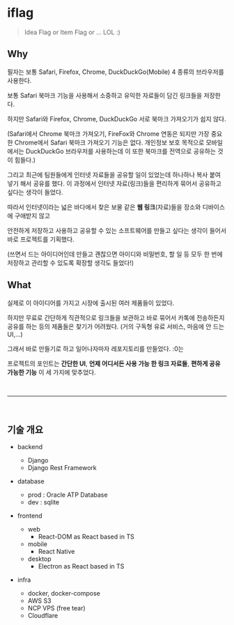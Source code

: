 # iflag

> Idea Flag or Item Flag or ... LOL :)

## Why

필자는 보통 Safari, Firefox, Chrome, DuckDuckGo(Mobile) 4 종류의 브라우저를 사용한다.

보통 Safari 북마크 기능을 사용해서 소중하고 유익한 자료들이 담긴 링크들을 저장한다.

하지만 Safari와 Firefox, Chrome, DuckDuckGo 서로 북마크 가져오기가 쉽지 않다.

(Safari에서 Chrome 북마크 가져오기, FireFox와 Chrome 연동은 되지만 가장 중요한 Chrome에서 Safari 북마크 가져오기 기능은 없다. 개인정보 보호 목적으로 모바일에서는 DuckDuckGo 브라우저를 사용하는데 이 또한 북마크를 전역으로 공유하는 것이 힘들다.)

그리고 최근에 팀원들에게 인터넷 자료들을 공유할 일이 있었는데 하나하나 복사 붙여 넣기 해서 공유를 했다. 이 과정에서 인터넷 자료(링크)들을 편리하게 묶어서 공유하고 싶다는 생각이 들었다.

따라서 인터넷이라는 넓은 바다에서 찾은 보물 같은 **웹 링크**(자료)들을 장소와 디바이스에 구애받지 않고

안전하게 저장하고 사용하고 공유할 수 있는 소프트웨어를 만들고 싶다는 생각이 들어서 바로 프로젝트를 기획했다.

(쓰면서 드는 아이디어인데 만들고 괜찮으면 아이디와 비밀번호, 할 일 등 모두 한 번에 저장하고 관리할 수 있도록 확장할 생각도 들었다!)

## What

실제로 이 아이디어를 가지고 시장에 출시된 여러 제품들이 있었다.

하지만 무료로 간단하게 직관적으로 링크들을 보관하고 바로 묶어서 카톡에 전송하든지 공유를 하는 등의 제품들은 찾기가 어려웠다. (거의 구독형 유료 서비스, 마음에 안 드는 UI,...)

그래서 바로 만들기로 하고 일어나자마자 레포지토리를 만들었다. :0는

프로젝트의 포인트는 **간단한 UI**, **언제 어디서든 사용 가능 한 링크 자료들**, **편하게 공유 가능한 기능** 이 세 가지에 맞추었다.

<br>

---

<br>

## 기술 개요
  
- backend
  - Django
  - Django Rest Framework
  
- database
  - prod : Oracle ATP Database
  - dev : sqlite

- frontend
  - web
    - React-DOM as React based in TS
  - mobile
    - React Native
  - desktop
    - Electron as React based in TS

- infra
  - docker, docker-compose
  - AWS S3
  - NCP VPS (free tear)
  - Cloudflare
